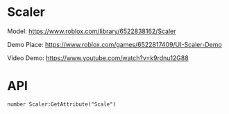 # Scaler
Model:
	https://www.roblox.com/library/6522838162/Scaler
	
Demo Place:
	https://www.roblox.com/games/6522817409/UI-Scaler-Demo
	
Video Demo:
	https://www.youtube.com/watch?v=k9rdnu12G88

	
# API

```number Scaler:GetAttribute("Scale")```
